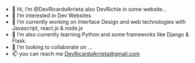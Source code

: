 -   👋 Hi, I’m @DevRicardoArrieta also DevRichie in some website...
-   👀 I’m interested in Dev Websites 
-   🔭 I’m currently working on Interface Design and web technologies with Javascript, react.js & node.js
-   🌱 I’m also currently learning Python and some frameworks like Django & Flask.
-   💞️ I’m looking to collaborate on ...
-   📫 you can reach me DevRicardoArrieta@gmail.com
